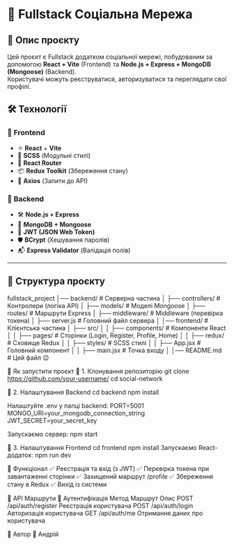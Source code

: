 # 🚀 Fullstack Соціальна Мережа

## 📌 Опис проєкту
Цей проєкт є Fullstack додатком соціальної мережі, побудованим за допомогою **React + Vite** (Frontend) та **Node.js + Express + MongoDB (Mongoose)** (Backend).  
Користувачі можуть реєструватися, авторизуватися та переглядати свої профілі.

## 🛠️ Технології
### 📌 **Frontend**
- ⚛ **React** + **Vite**
- 🎨 **SCSS** (Модульні стилі)
- 🚦 **React Router**
- 📦 **Redux Toolkit** (Збереження стану)
- 📡 **Axios** (Запити до API)

### 📌 **Backend**
- 🛠️ **Node.js + Express**
- 💾 **MongoDB + Mongoose**
- 🔐 **JWT (JSON Web Token)**
- 🛡️ **BCrypt** (Хешування паролів)
- 📬 **Express Validator** (Валідація полів)

---

## 📁 **Структура проєкту**


fullstack_project
│── backend/             # Серверна частина
│   ├── controllers/     # Контролери (логіка API)
│   ├── models/         # Моделі Mongoose
│   ├── routes/         # Маршрути Express
│   ├── middleware/     # Middleware (перевірка токена)
│   ├── server.js       # Головний файл сервера
│
│── frontend/            # Клієнтська частина
│   ├── src/
│   │   ├── components/  # Компоненти React
│   │   ├── pages/       # Сторінки (Login, Register, Profile, Home)
│   │   ├── redux/       # Сховище Redux
│   │   ├── styles/      # SCSS стилі
│   │   ├── App.jsx      # Головний компонент
│   │   ├── main.jsx     # Точка входу
│
│── README.md            # Цей файл 😉


🔧 Як запустити проєкт
📌 1. Клонування репозиторію
         git clone https://github.com/your-username/
         cd social-network

📌 2. Налаштування Backend
cd backend
npm install

 Налаштуйте .env у папці backend:
   PORT=5001
   MONGO_URI=your_mongodb_connection_string
   JWT_SECRET=your_secret_key

 Запускаємо сервер:
   npm start

📌 3. Налаштування Frontend
          cd frontend
          npm install
 Запускаємо React-додаток:
   npm run dev

🔐 Функціонал
✅ Реєстрація та вхід (з JWT)
✅ Перевірка токена при завантаженні сторінки
✅ Захищений маршрут /profile
✅ Збереження стану в Redux
✅ Вихід із системи


📜 API Маршрути
📌 Аутентифікація
Метод	Маршрут	                Опис
POST	/api/auth/register	    Реєстрація користувача
POST	/api/auth/login	        Авторизація користувача
GET	    /api/auth/me	        Отримання даних про користувача

📌 Автор
👤 Андрій



 


